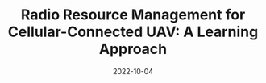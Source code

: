 ---
title: "Radio Resource Management for Cellular-Connected UAV: A Learning Approach"
collection: publications
permalink: /publication/2022-RRM-TCom-MajorRevision
date: 2022-10-04
venue: 'IEEE Transactions on Communications (TCom)'
paperurl: '/files/pdf/research/2022-RRM-UAV-DRL-MR-TC.pdf'
link: 'https://www.researchgate.net/publication/355043974_Radio_Resource_Management_for_Cellular-Connected_UAV_A_Learning_Approach'
citation: '<strong>Minor revision for IEEE Transactions on Communications (TCom), Oct. 2023.</strong>
<br>
<br>
Integrating unmanned aerial vehicles (UAVs) into existing cellular networks encounters lots of challenges, among which one of the most striking concerns is how to achieve harmonious coexistence of aerial transceivers, inter alia, UAVs, and terrestrial user equipments (UEs). In this paper, a cellular-connected UAV network is focused, where multiple UAVs receive messages from base stations (BSs) in the down-link, while BSs are serving ground UEs in their cells. For effectively managing inter-cell interferences (ICIs) among UEs due to intense reuse of time-frequency resource block (RB) resource, a first $p$-tier based RB coordination criterion is proposed and adopted. Then, to enhance wireless transmission quality for UAVs while protecting terrestrial UEs from being interfered by ground-to-air (G2A) transmissions, a radio resource management (RRM) problem of joint dynamic RB coordination and time-varying beamforming design minimizing UAV’s ergodic outage duration (EOD) is investigated. To cope with conventional optimization techniques’ inefficiency in solving the formulated RRM problem, a deep reinforcement learning (DRL)-aided solution is initiated, where deep double duelling Q network (D3QN) and twin delayed deep deterministic policy gradient (TD3) are invoked to deal with RB coordination in discrete action domain and beamforming design in continuous action regime, respectively. The hybrid D3QN-TD3 solution is trained via interacting with the considered outer and inner environments in an online centralized manner so that it can then help achieve the suboptimal EOD minimization performance during its offline decentralized exploitation phase. Simulation results have illustrated the effectiveness of the proposed hybrid D3QN-TD3 algorithm, compared to several representative baselines.'
---